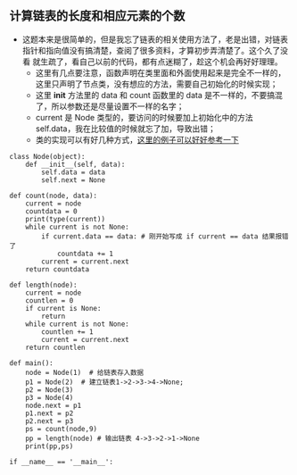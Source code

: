 ## 计算链表的长度和相应元素的个数
- 这题本来是很简单的，但是我忘了链表的相关使用方法了，老是出错，对链表指针和指向值没有搞清楚，查阅了很多资料，才算初步弄清楚了。这个久了没看
就生疏了，看自己以前的代码，都有点迷糊了，趁这个机会再好好理理。
    - 这里有几点要注意，函数声明在类里面和外面使用起来是完全不一样的，这里只声明了节点类，没有想应的方法，需要自己初始化的时候实现； 
    - 这里 __init__ 方法里的 data 和 count 函数里的 data 是不一样的，不要搞混了，所以参数还是尽量设置不一样的名字；
    - current 是 Node 类型的，要访问的时候要加上初始化中的方法 self.data，我在比较值的时候就忘了加，导致出错；
    - 类的实现可以有好几种方式，[这里的例子可以好好参考一下](https://www.geeksforgeeks.org/find-length-of-a-linked-list-iterative-and-recursive/)
```
class Node(object):
    def __init__(self, data):
        self.data = data
        self.next = None

def count(node, data):
    current = node
    countdata = 0
    print(type(current))
    while current is not None:
        if current.data == data: # 刚开始写成 if current == data 结果报错了
            countdata += 1
        current = current.next
    return countdata

def length(node):
    current = node
    countlen = 0
    if current is None:
        return
    while current is not None:
        countlen += 1
        current = current.next
    return countlen

def main():
    node = Node(1)  # 给链表存入数据
    p1 = Node(2)  # 建立链表1->2->3->4->None;
    p2 = Node(3)
    p3 = Node(4)
    node.next = p1
    p1.next = p2
    p2.next = p3
    ps = count(node,9)
    pp = length(node) # 输出链表 4->3->2->1->None
    print(pp,ps)

if __name__ == '__main__':

```
